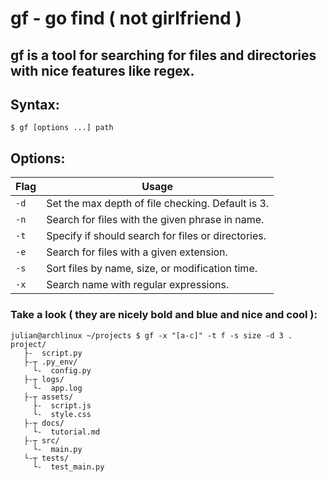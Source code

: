 # gf - go find ( not girlfriend )
## gf is a tool for searching for files and directories with nice features like regex.

## Syntax:
```$ gf [options ...] path```
## Options:
| Flag | Usage |
| - | - |
| `-d` | Set the max depth of file checking. Default is 3. |
| `-n` | Search for files with the given phrase in name. |
| `-t` | Specify if should search for files or directories. |
| `-e` | Search for files with a given extension. |
| `-s` | Sort files by name, size, or modification time. |
| `-x` | Search name with regular expressions. |
### Take a look ( they are nicely bold and blue and nice and cool ):
```
julian@archlinux ~/projects $ gf -x "[a-c]" -t f -s size -d 3 .
project/
   ├-  script.py
   ├-┬ .py_env/
     └-  config.py
   ├-┬ logs/
     └-  app.log
   ├-┬ assets/
     ├-  script.js
     └-  style.css
   ├-┬ docs/
     └-  tutorial.md
   ├-┬ src/
     └-  main.py
   └-┬ tests/
     └-  test_main.py
```

